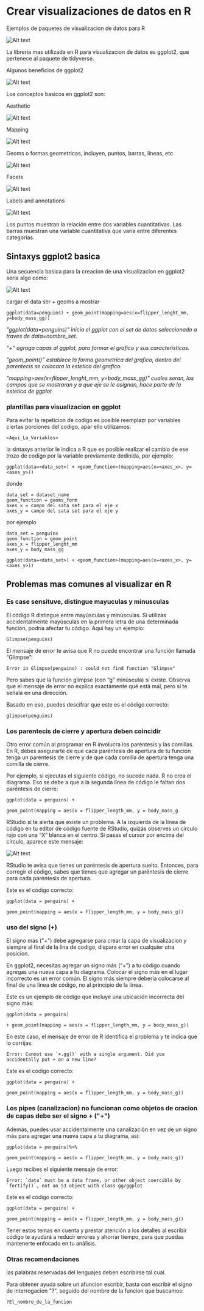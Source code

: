 # Crear visualizaciones de datos en R

Ejemplos de paquetes de visualizacion de datos para R

![Alt text](image-3.png)

La libreria mas utilizada en R para visualizacion de datos es ggplot2, que pertenece al paquete de tidyverse.

Algunos beneficios de ggplot2

![Alt text](image-2.png)

Los conceptos basicos en ggplot2 son:

Aesthetic

![Alt text](image.png)

Mapping

![Alt text](image-6.png)

Geoms o formas geometricas, incluyen, puntos, barras, lineas, etc

![Alt text](image-1.png)

Facets

![Alt text](image-4.png)

Labels and annotations

![Alt text](image-5.png)

Los puntos muestran la relación entre dos variables cuantitativas. Las barras muestran una variable cuantitativa que varía
entre diferentes categorías.

## Sintaxys ggplot2 basica

Una secuencia basica para la creacion de una visualizacion en ggplot2 seria algo como:

![Alt text](image-8.png)

cargar el data ser + geoms a mostrar

    ggplot(data=penguins) + geom_point(mapping=aes(x=flipper_lenght_mm, y=body_mass_gg))

*"ggplot(data=penguins)" inicia el ggplot con el set de datos seleccionado a traves de data=nombre_set.*

*"+" agraga capas al ggplot, para formar el grafico y sus caracteristicas.*

*"geom_point()" establece la forma geometrica del grafico, dentro del parentecis se colocara la estetica del grafico.*

*"mapping=aes(x=flipper_lenght_mm, y=body_mass_gg)" cuales seran, los campos que se mostraran y a que eje se le asignan,*
                                                  *hace parte de la estetica de ggplot*

### plantillas para visualizacion en ggplot

Para evitar la repeticion de codigo es posible reemplazr por variables ciertas porciones del codigo, apar ello utilizamos:

    <Aqui_La_Variables>

la sintaxys anterior le indica a R que es posible realizar el cambio de ese trozo de codigo por la variable previamente
dedinida, por ejemplo:

    ggplot(data=<data_set>) + <geom_function>(mapping=aes(x=<axes_x>, y=<axes_y>))

donde

    data_set = dataset_name
    geom_function = geoms_form
    axes_x = campo del sata set para el eje x
    axes_y = campo del sata set para el eje y

por ejemplo

    data_set = penguins
    geom_function = geom_point
    axes_x = flipper_lenght_mm
    axes_y = body_mass_gg

    ggplot(data=<data_set>) + <geom_function>(mapping=aes(x=<axes_x>, y=<axes_y>))

## Problemas mas comunes al visualizar en R

### Es case sensituve, distingue mayuculas y minusculas

El código R distingue entre mayúsculas y minúsculas. Si utilizas accidentalmente mayúsculas en la primera letra de una
determinada función, podría afectar tu código. Aquí hay un ejemplo:

    Glimpse(penguins)

El mensaje de error te avisa que R no puede encontrar una función llamada “Glimpse”:

    Error in Glimpse(penguins) : could not find function "Glimpse"

Pero sabes que la función glimpse (con “g” minúscula) sí existe. Observa que el mensaje de error no explica exactamente
qué está mal, pero sí te señala en una dirección.

Basado en eso, puedes descifrar que este es el código correcto:

    glimpse(penguins)

### Los parentecis de cierre y apertura deben coincidir

Otro error común al programar en R involucra los paréntesis y las comillas. En R, debes asegurarte de que cada paréntesis
de apertura de tu función tenga un paréntesis de cierre y de que cada comilla de apertura tenga una comilla de cierre.

Por ejemplo, si ejecutas el siguiente código, no sucede nada. R no crea el diagrama. Eso se debe a que a la segunda línea
de código le faltan dos paréntesis de cierre:

    ggplot(data = penguins) +

    geom_point(mapping = aes(x = flipper_length_mm, y = body_mass_g

RStudio sí te alerta que existe un problema. A la izquierda de la línea de código en tu editor de código fuente de RStudio,
quizás observes un círculo rojo con una “X” blanca en el centro. Si pasas el cursor por encima del círculo, aparece este
mensaje:

![Alt text](image-9.png)

RStudio te avisa que tienes un paréntesis de apertura suelto. Entonces, para corregir el código, sabes que tienes que
agregar un paréntesis de cierre para cada paréntesis de apertura.

Este es el código correcto:

    ggplot(data = penguins) +

    geom_point(mapping = aes(x = flipper_length_mm, y = body_mass_g))

### uso del signo (+)

El signo mas ("+") debe agregarse para crear la capa de visualizacion y siempre al final de la lina de codigo, dispara
error en cualquier otra posicion.

En ggplot2, necesitas agregar un signo más (“+”) a tu código cuando agregas una nueva capa a tu diagrama. Colocar el
signo más en el lugar incorrecto es un error común. El signo más siempre debería colocarse al final de una línea de código,
no al principio de la línea.

Este es un ejemplo de código que incluye una ubicación incorrecta del signo más:

    ggplot(data = penguins)

    + geom_point(mapping = aes(x = flipper_length_mm, y = body_mass_g))

En este caso, el mensaje de error de R identifica el problema y te indica que lo corrijas:

    Error: Cannot use `+.gg()` with a single argument. Did you accidentally put + on a new line?

Este es el código correcto:

    ggplot(data = penguins) +

    geom_point(mapping = aes(x = flipper_length_mm, y = body_mass_g))

### Los pipes (canalizacion) no funcionan como objetos de cracion de capas debe ser el signo + ("+")

Además, puedes usar accidentalmente una canalización en vez de un signo más para agregar una nueva capa a tu diagrama, así:

    ggplot(data = penguins)%>%

    geom_point(mapping = aes(x = flipper_length_mm, y = body_mass_g))

Luego recibes el siguiente mensaje de error:

    Error: `data` must be a data frame, or other object coercible by `fortify()`, not an S3 object with class gg/ggplot

Este es el código correcto:

    ggplot(data = penguins) +

    geom_point(mapping = aes(x = flipper_length_mm, y = body_mass_g))

Tener estos temas en cuenta y prestar atención a los detalles al escribir código te ayudará a reducir errores y ahorrar
tiempo, para que puedas mantenerte enfocado en tu análisis.

### Otras recomendaciones

las palabras reservadas del lenguajes deben escribirse tal cual.

Para obtener ayuda sobre un afuncion escribir, basta con escribir el signo de interrogacion "?", seguido del nombre de la
funcion que buscamos:

    ?El_nombre_de_la_funcion
